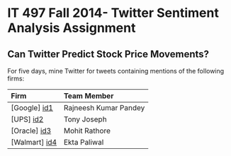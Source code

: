 IT 497 Fall 2014- Twitter Sentiment Analysis Assignment
========================================================

Can Twitter Predict Stock Price Movements?
--------------------------------------------------------
For five days, mine Twitter for tweets containing mentions of the following firms:

| Firm            | Team Member |
| :-------------  |:-------------|
| [Google] [id1]          | Rajneesh Kumar Pandey        | 
| [UPS] [id2]     | Tony Joseph | 
| [Oracle] [id3]          | Mohit Rathore	| 
| [Walmart] [id4]         | Ekta Paliwal        | 


[id1]:https://github.com/tjjosep/IT497_Twit_Senti_Analysis/blob/master/GOOGLE_Twit_Senti_Analysis/Google_Rajneesh.Rmd
[id2]:https://github.com/tjjosep/IT497_Twit_Senti_Analysis/blob/master/UPS_Twit_Senti_Analysis/UPSsentiment.Rmd
[id3]:https://github.com/tjjosep/IT497_Twit_Senti_Analysis/blob/master/ORACLE_Twit_Senti_Analysis/Oracel_Mohit_Final.Rmd
[id4]:https://github.com/tjjosep/IT497_Twit_Senti_Analysis/tree/master/WALMART_Twit_Senti_Analysis